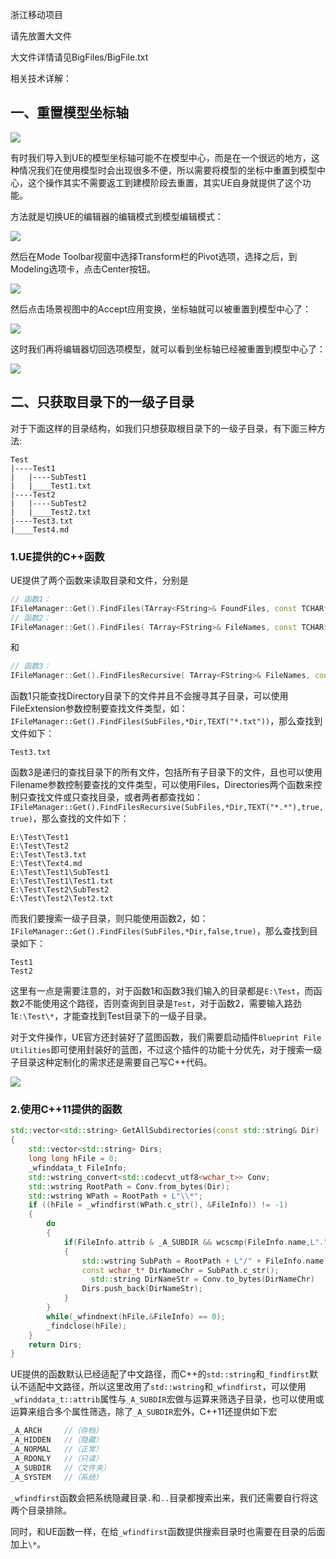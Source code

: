 浙江移动项目

请先放置大文件

大文件详情请见BigFiles/BigFile.txt

相关技术详解：

## 一、重置模型坐标轴

![](Img/PixPin_2024-04-29_09-44-26.png)

有时我们导入到UE的模型坐标轴可能不在模型中心，而是在一个很远的地方，这种情况我们在使用模型时会出现很多不便，所以需要将模型的坐标中重置到模型中心，这个操作其实不需要返工到建模阶段去重置，其实UE自身就提供了这个功能。

方法就是切换UE的编辑器的编辑模式到模型编辑模式：

![](Img/PixPin_2024-04-29_09-48-11.png)

然后在Mode Toolbar视窗中选择Transform栏的Pivot选项，选择之后，到Modeling选项卡，点击Center按钮。

![](Img/PixPin_2024-04-29_09-54-56.png)

然后点击场景视图中的Accept应用变换，坐标轴就可以被重置到模型中心了：

![](Img/PixPin_2024-04-29_09-56-01.png)

这时我们再将编辑器切回选项模型，就可以看到坐标轴已经被重置到模型中心了：

![](Img/PixPin_2024-04-29_09-57-49.png)

## 二、只获取目录下的一级子目录

对于下面这样的目录结构，如我们只想获取根目录下的一级子目录，有下面三种方法:

```
Test
|----Test1
|	|----SubTest1
|	|____Test1.txt
|----Test2
|	|----SubTest2
|	|____Test2.txt
|----Test3.txt
|____Test4.md
```

### 1.UE提供的C++函数

UE提供了两个函数来读取目录和文件，分别是

```c++
// 函数1：
IFileManager::Get().FindFiles(TArray<FString>& FoundFiles, const TCHAR* Directory, const TCHAR* FileExtension = nullptr)
// 函数2：
IFileManager::Get().FindFiles( TArray<FString>& FileNames, const TCHAR* Filename, bool Files, bool Directories)
```

和

```c++
// 函数3：
IFileManager::Get().FindFilesRecursive( TArray<FString>& FileNames, const TCHAR* StartDirectory, const TCHAR* Filename, bool Files, bool Directories, bool bClearFileNames=true)
```

函数1只能查找Directory目录下的文件并且不会搜寻其子目录，可以使用FileExtension参数控制要查找文件类型，如：`IFileManager::Get().FindFiles(SubFiles,*Dir,TEXT("*.txt"))`，那么查找到文件如下：

```
Test3.txt
```

函数3是递归的查找目录下的所有文件，包括所有子目录下的文件，且也可以使用Filename参数控制要查找的文件类型，可以使用Files，Directories两个函数来控制只查找文件或只查找目录，或者两者都查找如：`IFileManager::Get().FindFilesRecursive(SubFiles,*Dir,TEXT("*.*"),true,true)`，那么查找的文件如下：

```
E:\Test\Test1
E:\Test\Test2
E:\Test\Test3.txt
E:\Test\Text4.md
E:\Test\Test1\SubTest1
E:\Test\Test1\Test1.txt
E:\Test\Test2\SubTest2
E:\Test\Test2\Test2.txt
```

而我们要搜索一级子目录，则只能使用函数2，如：`IFileManager::Get().FindFiles(SubFiles,*Dir,false,true)`，那么查找到目录如下：

```
Test1
Test2
```

这里有一点是需要注意的，对于函数1和函数3我们输入的目录都是`E:\Test`，而函数2不能使用这个路径，否则查询到目录是`Test`，对于函数2，需要输入路劲1`E:\Test\*`，才能查找到Test目录下的一级子目录。

对于文件操作，UE官方还封装好了蓝图函数，我们需要启动插件`Blueprint File Utilities`即可使用封装好的蓝图，不过这个插件的功能十分优先，对于搜索一级子目录这种定制化的需求还是需要自己写C++代码。

![](Img/PixPin_2024-05-20_10-34-32.png)

### 2.使用C++11提供的函数

```c++
std::vector<std::string> GetAllSubdirectories(const std::string& Dir)
{
	std::vector<std::string> Dirs;
	long long hFile = 0;
	_wfinddata_t FileInfo;
	std::wstring_convert<std::codecvt_utf8<wchar_t>> Conv;
	std::wstring RootPath = Conv.from_bytes(Dir);
	std::wstring WPath = RootPath + L"\\*";
	if ((hFile = _wfindfirst(WPath.c_str(), &FileInfo)) != -1)
	{
		do
		{
			if(FileInfo.attrib & _A_SUBDIR && wcscmp(FileInfo.name,L".") != 0 && wcscmp(FileInfo.name,L"..") != 0)
			{
				std::wstring SubPath = RootPath + L"/" + FileInfo.name;
				const wchar_t* DirNameChr = SubPath.c_str();
                  std::string DirNameStr = Conv.to_bytes(DirNameChr)
				Dirs.push_back(DirNameStr);
			}
		}
		while(_wfindnext(hFile,&FileInfo) == 0);
		_findclose(hFile);
	}
	return Dirs;
}
```

UE提供的函数默认已经适配了中文路径，而C++的`std::string`和`_findfirst`默认不适配中文路径，所以这里改用了`std::wstring`和`_wfindfirst`，可以使用`_wfinddata_t::attrib`属性与`_A_SUBDIR`宏做与运算来筛选子目录，也可以使用或运算来组合多个属性筛选，除了`_A_SUBDIR`宏外，C++11还提供如下宏

```c++
_A_ARCH		//（存档）
_A_HIDDEN	//（隐藏）
_A_NORMAL	//（正常）
_A_RDONLY	//（只读）
_A_SUBDIR	//（文件夹）
_A_SYSTEM	//（系统）
```

`_wfindfirst`函数会把系统隐藏目录`.`和`..`目录都搜索出来，我们还需要自行将这两个目录排除。

同时，和UE函数一样，在给`_wfindfirst`函数提供搜索目录时也需要在目录的后面加上`\*`。